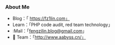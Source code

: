 ### About  Me
-  Blog：「 https://fz1lin.com」
- Learn：「PHP code audit, red team technology」
- :Mail：「fengzilin.blog@gmail.com」
- 💎 Team：「http://www.aabyss.cn/」
